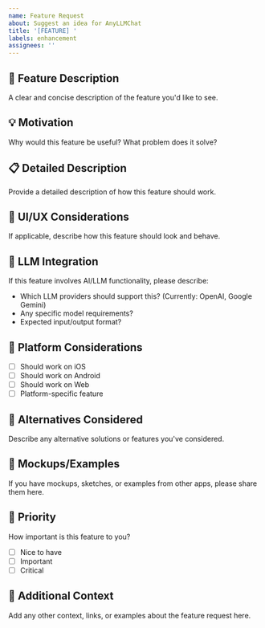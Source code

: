 ```yaml
---
name: Feature Request
about: Suggest an idea for AnyLLMChat
title: '[FEATURE] '
labels: enhancement
assignees: ''
---
```


## 🚀 Feature Description
A clear and concise description of the feature you'd like to see.

## 💡 Motivation
Why would this feature be useful? What problem does it solve?

## 📋 Detailed Description
Provide a detailed description of how this feature should work.

## 🎨 UI/UX Considerations
If applicable, describe how this feature should look and behave.

## 🤖 LLM Integration
If this feature involves AI/LLM functionality, please describe:
- Which LLM providers should support this? (Currently: OpenAI, Google Gemini)
- Any specific model requirements?
- Expected input/output format?

## 📱 Platform Considerations
- [ ] Should work on iOS
- [ ] Should work on Android  
- [ ] Should work on Web
- [ ] Platform-specific feature

## 🔄 Alternatives Considered
Describe any alternative solutions or features you've considered.

## 📸 Mockups/Examples
If you have mockups, sketches, or examples from other apps, please share them here.

## 🎯 Priority
How important is this feature to you?
- [ ] Nice to have
- [ ] Important
- [ ] Critical

## 📝 Additional Context
Add any other context, links, or examples about the feature request here.
